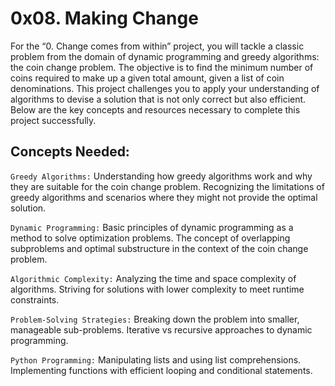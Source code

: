 # 0x08. Making Change
For the “0. Change comes from within” project, you will tackle a classic problem from the domain of dynamic programming and greedy algorithms: the coin change problem. The objective is to find the minimum number of coins required to make up a given total amount, given a list of coin denominations. This project challenges you to apply your understanding of algorithms to devise a solution that is not only correct but also efficient. Below are the key concepts and resources necessary to complete this project successfully.

## Concepts Needed:

`Greedy Algorithms:`
Understanding how greedy algorithms work and why they are suitable for the coin change problem.
Recognizing the limitations of greedy algorithms and scenarios where they might not provide the optimal solution.

`Dynamic Programming:`
Basic principles of dynamic programming as a method to solve optimization problems.
The concept of overlapping subproblems and optimal substructure in the context of the coin change problem.

`Algorithmic Complexity:`
Analyzing the time and space complexity of algorithms.
Striving for solutions with lower complexity to meet runtime constraints.

`Problem-Solving Strategies:`
Breaking down the problem into smaller, manageable sub-problems.
Iterative vs recursive approaches to dynamic programming.

`Python Programming:`
Manipulating lists and using list comprehensions.
Implementing functions with efficient looping and conditional statements.
